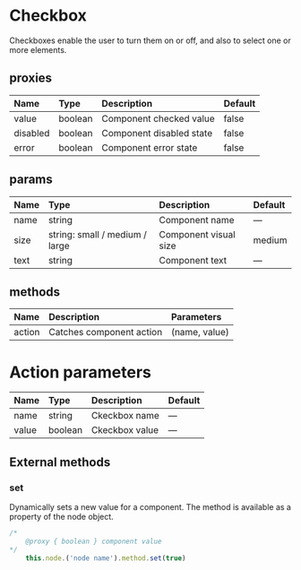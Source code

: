 # Checkbox
Checkboxes enable the user to turn them on or off, and also to select one or more elements.

## proxies
|Name|Type|Description|Default|
|:-|:-|:-|:-|
|value|boolean|Component checked value|false|
|disabled|boolean|Component disabled state|false|
|error|boolean|Component error state|false|

## params
|Name|Type|Description|Default|
|:-|:-|:-|:-|
|name|string|Component name|—|
|size|string: small / medium / large|Component visual size|medium|
|text|string|Component text|—|

## methods
|Name|Description|Parameters|
|:-|:-|:-|
|action|Catches component action| (name, value)

# Action parameters
|Name|Type|Description|Default|
|:-|:-|:-|:-|
|name|string|Ckeckbox name|—|
|value|boolean|Ckeckbox value|—|

## External methods
### set
Dynamically sets a new value for a component. The method is available as a property of the node object.

```js
/*
    @proxy { boolean } component value
*/
    this.node.('node name').method.set(true)
```